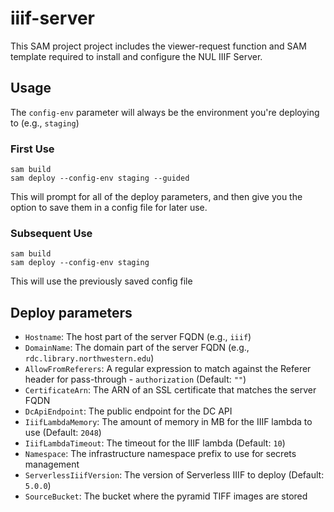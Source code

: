 # iiif-server

This SAM project project includes the viewer-request function and SAM template required to install and configure the NUL IIIF Server.

## Usage

The `config-env` parameter will always be the environment you're deploying to (e.g., `staging`)

### First Use
```
sam build
sam deploy --config-env staging --guided
```

This will prompt for all of the deploy parameters, and then give you the option to save them in a config file for later use.

### Subsequent Use
```
sam build
sam deploy --config-env staging
```

This will use the previously saved config file

## Deploy parameters

  - `Hostname`: The host part of the server FQDN (e.g., `iiif`)
  - `DomainName`: The domain part of the server FQDN (e.g., `rdc.library.northwestern.edu`)
  - `AllowFromReferers`: A regular expression to match against the Referer header for pass-through - `authorization` (Default: `""`)
  - `CertificateArn`: The ARN of an SSL certificate that matches the server FQDN
  - `DcApiEndpoint`: The public endpoint for the DC API
  - `IiifLambdaMemory`: The amount of memory in MB for the IIIF lambda to use (Default: `2048`)
  - `IiifLambdaTimeout`: The timeout for the IIIF lambda (Default: `10`)
  - `Namespace`: The infrastructure namespace prefix to use for secrets management
  - `ServerlessIiifVersion`: The version of Serverless IIIF to deploy (Default: `5.0.0`)
  - `SourceBucket`: The bucket where the pyramid TIFF images are stored
